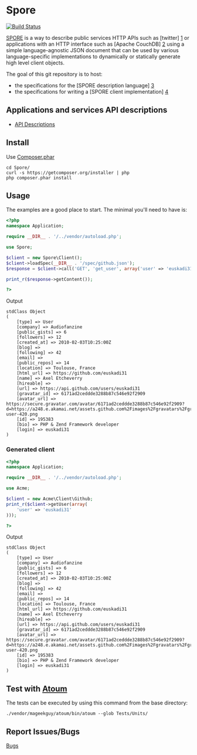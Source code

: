 # Spore

[![Build Status](https://secure.travis-ci.org/euskadi31/Spore.png)](http://travis-ci.org/euskadi31/Spore)

[SPORE](https://github.com/SPORE/) is a way to describe public services HTTP APIs such as [twitter] [1] 
or applications with an HTTP interface such as [Apache CouchDB] [2] 
using a simple language-agnostic JSON document that can be used by 
various language-specific implementations to dynamically or statically 
generate high level client objects.

The goal of this git repository is to host:

 * the specifications for the [SPORE description language] [3]
 * the specifications for writing a [SPORE client implementation] [4]


[1]: http://github.com/SPORE/api-description/blob/master/services/twitter.json
[2]: http://github.com/SPORE/api-description/blob/master/apps/couchdb.json
[3]: http://github.com/SPORE/specifications/blob/master/spore_description.pod
[4]: http://github.com/SPORE/specifications/blob/master/spore_implementation.pod

## Applications and services API descriptions

 *  [API Descriptions](http://github.com/spore/api-description)


## Install

Use [Composer.phar](http://getcomposer.org/)

    cd Spore/
    curl -s https://getcomposer.org/installer | php
    php composer.phar install

## Usage

The examples are a good place to start. The minimal you'll need to
have is:

``` php
<?php
namespace Application;

require __DIR__ . '/../vendor/autoload.php';

use Spore;

$client = new Spore\Client();
$client->loadSpec(__DIR__ . '/spec/github.json');
$response = $client->call('GET', 'get_user', array('user' => 'euskadi31'));

print_r($response->getContent());

?>
```

Output

    stdClass Object
    (
        [type] => User
        [company] => Audiofanzine
        [public_gists] => 6
        [followers] => 12
        [created_at] => 2010-02-03T10:25:00Z
        [blog] => 
        [following] => 42
        [email] => 
        [public_repos] => 14
        [location] => Toulouse, France
        [html_url] => https://github.com/euskadi31
        [name] => Axel Etcheverry
        [hireable] => 
        [url] => https://api.github.com/users/euskadi31
        [gravatar_id] => 6171ad2ceddde3288b87c546e92f2909
        [avatar_url] => https://secure.gravatar.com/avatar/6171ad2ceddde3288b87c546e92f2909?d=https://a248.e.akamai.net/assets.github.com%2Fimages%2Fgravatars%2Fgravatar-user-420.png
        [id] => 195383
        [bio] => PHP & Zend Framework developer
        [login] => euskadi31
    )

### Generated client

``` php
<?php
namespace Application;

require __DIR__ . '/../vendor/autoload.php';

use Acme;

$client = new Acme\Client\Github;
print_r($client->getUser(array(
    'user' => 'euskadi31'
)));

?>
```

Output

    stdClass Object
    (
        [type] => User
        [company] => Audiofanzine
        [public_gists] => 6
        [followers] => 12
        [created_at] => 2010-02-03T10:25:00Z
        [blog] => 
        [following] => 42
        [email] => 
        [public_repos] => 14
        [location] => Toulouse, France
        [html_url] => https://github.com/euskadi31
        [name] => Axel Etcheverry
        [hireable] => 
        [url] => https://api.github.com/users/euskadi31
        [gravatar_id] => 6171ad2ceddde3288b87c546e92f2909
        [avatar_url] => https://secure.gravatar.com/avatar/6171ad2ceddde3288b87c546e92f2909?d=https://a248.e.akamai.net/assets.github.com%2Fimages%2Fgravatars%2Fgravatar-user-420.png
        [id] => 195383
        [bio] => PHP & Zend Framework developer
        [login] => euskadi31
    )

## Test with [Atoum](https://github.com/mageekguy/atoum)

The tests can be executed by using this command from the base directory:

    ./vendor/mageekguy/atoum/bin/atoum --glob Tests/Units/


## Report Issues/Bugs

[Bugs](https://github.com/euskadi31/Spore/issues)
